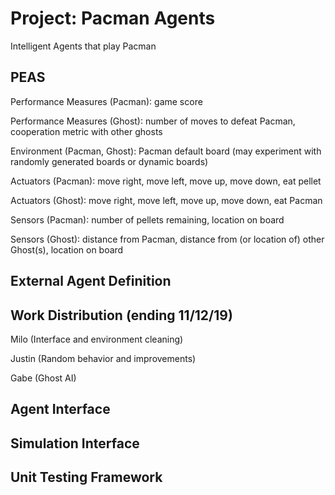 # Project: Pacman Agents
Intelligent Agents that play Pacman

## PEAS
Performance Measures (Pacman): game score

Performance Measures (Ghost): number of moves to defeat Pacman, cooperation metric with other ghosts

Environment (Pacman, Ghost): Pacman default board (may experiment with randomly generated boards or dynamic boards)

Actuators (Pacman): move right, move left, move up, move down, eat pellet

Actuators (Ghost): move right, move left, move up, move down, eat Pacman

Sensors (Pacman): number of pellets remaining, location on board

Sensors (Ghost): distance from Pacman, distance from (or location of) other Ghost(s), location on board

## External Agent Definition

## Work Distribution (ending 11/12/19)
Milo (Interface and environment cleaning)

Justin (Random behavior and improvements)

Gabe (Ghost AI)

## Agent Interface

## Simulation Interface

## Unit Testing Framework
